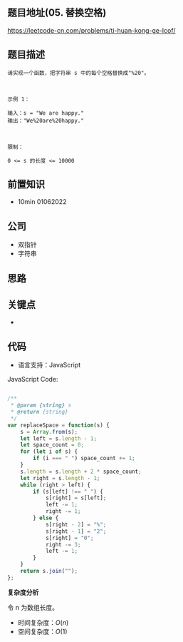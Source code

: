 
## 题目地址(05. 替换空格)

https://leetcode-cn.com/problems/ti-huan-kong-ge-lcof/

## 题目描述

```
请实现一个函数，把字符串 s 中的每个空格替换成"%20"。

 

示例 1：

输入：s = "We are happy."
输出："We%20are%20happy."

 

限制：

0 <= s 的长度 <= 10000
```

## 前置知识

- 10min 01062022

## 公司

- 双指针
- 字符串

## 思路

## 关键点

-

## 代码

- 语言支持：JavaScript

JavaScript Code:

```javascript

/**
 * @param {string} s
 * @return {string}
 */
var replaceSpace = function(s) {
    s = Array.from(s);
    let left = s.length - 1;
    let space_count = 0;
    for (let i of s) {
        if (i === " ") space_count += 1;
    }
    s.length = s.length + 2 * space_count;
    let right = s.length - 1;
    while (right > left) {
        if (s[left] !== " ") {
            s[right] = s[left];
            left -= 1;
            right -= 1;
        } else {
            s[right - 2] = "%";
            s[right - 1] = "2";
            s[right] = "0";
            right -= 3;
            left -= 1;
        }
    }
    return s.join("");
};

```


**复杂度分析**

令 n 为数组长度。

- 时间复杂度：$O(n)$
- 空间复杂度：$O(1)$


